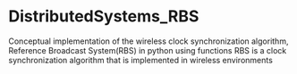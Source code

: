 # DistributedSystems_RBS
Conceptual implementation of the wireless clock synchronization algorithm, Reference Broadcast System(RBS) in python using functions
RBS is a clock synchronization algorithm that is implemented in wireless environments
